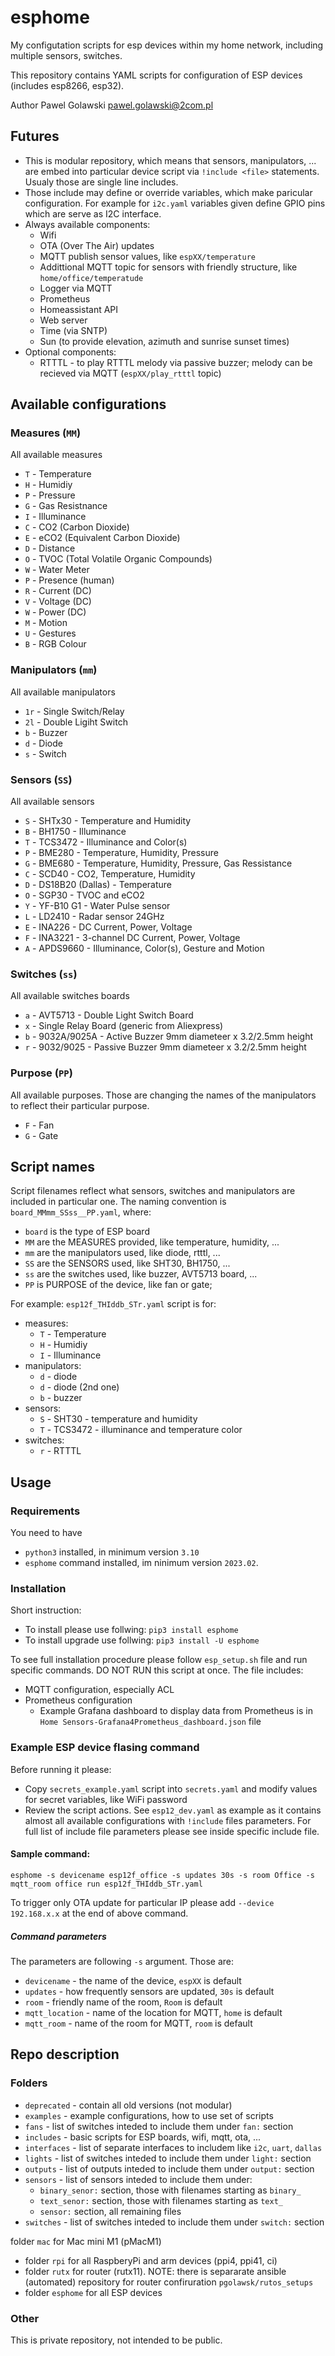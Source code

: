 # esphome

My configutation scripts for esp devices within my home network, including multiple sensors, switches.

This repository contains YAML scripts for configuration of ESP devices (includes esp8266, esp32).

Author Pawel Golawski <pawel.golawski@2com.pl>

## Futures

* This is modular repository, which means that sensors, manipulators, ... are embed into particular device script via ```!include <file>``` statements. Usualy those are single line includes.
* Those include may define or override variables, which make paricular configuration. For example for ```i2c.yaml``` variables given define GPIO pins which are serve as I2C interface.
* Always available components:
  * Wifi
  * OTA (Over The Air) updates
  * MQTT publish sensor values, like ```espXX/temperature```
  * Addittional MQTT topic for sensors with friendly structure, like ```home/office/temperatude```
  * Logger via MQTT
  * Prometheus
  * Homeassistant API
  * Web server
  * Time (via SNTP)
  * Sun (to provide elevation, azimuth and sunrise sunset times)
* Optional components:
  * RTTTL - to play RTTTL melody via passive buzzer; melody can be recieved via MQTT (```espXX/play_rtttl``` topic)

## Available configurations

### Measures (```MM```)

All available measures

* ```T``` - Temperature
* ```H``` - Humidiy
* ```P``` - Pressure
* ```G``` - Gas Resistnance
* ```I``` - Illuminance
* ```C``` - CO2 (Carbon Dioxide)
* ```E``` - eCO2 (Equivalent Carbon Dioxide)
* ```D``` - Distance
* ```O``` - TVOC (Total Volatile Organic Compounds)
* ```W``` - Water Meter
* ```P``` - Presence (human)
* ```R``` - Current (DC)
* ```V``` - Voltage (DC)
* ```W``` - Power (DC)
* ```M``` - Motion
* ```U``` - Gestures
* ```B``` - RGB Colour


### Manipulators (```mm```)

All available manipulators

* ```1r``` - Single Switch/Relay
* ```2l``` - Double Ligiht Switch
* ```b``` - Buzzer
* ```d``` - Diode
* ```s``` - Switch

### Sensors (```SS```)

All available sensors

* ```S``` - SHTx30 - Temperature and Humidity
* ```B``` - BH1750 - Illuminance
* ```T``` - TCS3472 - Illuminance and Color(s)
* ```P``` - BME280 - Temperature, Humidity, Pressure
* ```G``` - BME680 - Temperature, Humidity, Pressure, Gas Ressistance
* ```C``` - SCD40 - CO2, Temperature, Humidity
* ```D``` - DS18B20 (Dallas) - Temperature
* ```O``` - SGP30 - TVOC and eCO2
* ```Y``` - YF-B10 G1 - Water Pulse sensor
* ```L``` - LD2410 - Radar sensor 24GHz
* ```E``` - INA226 - DC Current, Power, Voltage
* ```F``` - INA3221 - 3-channel DC Current, Power, Voltage
* ```A``` - APDS9660 - Illuminance, Color(s), Gesture and Motion

### Switches (```ss```)

All available switches boards

* ```a``` - AVT5713 - Double Light Switch Board
* ```x``` - Single Relay Board (generic from Aliexpress)
* ```b``` - 9032A/9025A - Active Buzzer 9mm diameteer x 3.2/2.5mm height
* ```r``` - 9032/9025 - Passive Buzzer 9mm diameteer x 3.2/2.5mm height

### Purpose (```PP```)

All available purposes. Those are changing the names of the manipulators to reflect their particular purpose.

* ```F``` - Fan
* ```G``` - Gate

## Script names

Script filenames reflect what sensors, switches and manipulators are included in particular one. The naming convention is ```board_MMmm_SSss__PP.yaml```, where:

* ```board``` is the type of ESP board
* ```MM``` are the MEASURES provided, like temperature, humidity, ...
* ```mm``` are the manipulators used, like diode, rtttl, ...
* ```SS``` are the SENSORS used, like SHT30, BH1750, ...
* ```ss``` are the switches used, like buzzer, AVT5713 board, ...
* ```PP``` is PURPOSE of the device, like fan or gate;

For example: ```esp12f_THIddb_STr.yaml``` script is for:

* measures:
  * ```T``` - Temperature
  * ```H``` - Humidiy
  * ```I``` - Illuminance
* manipulators:
  * ```d``` - diode
  * ```d``` - diode (2nd one)
  * ```b``` - buzzer
* sensors:
  * ```S``` - SHT30 - temperature and humidity
  * ```T``` - TCS3472 - illuminance and temperature color
* switches:
  * ```r``` - RTTTL

## Usage

### Requirements

You need to have

* ```python3``` installed, in minimum version ```3.10```
* ```esphome``` command installed, im ninimum version ```2023.02```.

### Installation

Short instruction:

* To install please use follwing: ```pip3 install esphome```
* To install upgrade use follwing: ```pip3 install -U esphome```

To see full installation procedure please follow ```esp_setup.sh``` file and run specific commands. DO NOT RUN this script at once. The file includes:

* MQTT configuration, especially ACL
* Prometheus configuration
  * Example Grafana dashboard to display data from Prometheus is in ```Home Sensors-Grafana4Prometheus_dashboard.json``` file

### Example ESP device flasing command

Before running it please:

* Copy ```secrets_example.yaml``` script into ```secrets.yaml``` and modify values for secret variables, like WiFi password
* Review the script actions. See ```esp12_dev.yaml``` as example as it contains almost all available configurations with ```!include``` files parameters. For full list of include file parameters please see inside specific include file.

#### Sample command:

```esphome -s devicename esp12f_office -s updates 30s -s room Office -s mqtt_room office run esp12f_THIddb_STr.yaml```

To trigger only OTA update for particular IP please add ```--device 192.168.x.x``` at the end of above command.

##### Command parameters

The parameters are following ```-s``` argument. Those are:

* ```devicename``` - the name of the device, ```espXX``` is default
* ```updates``` - how frequently sensors are updated, ```30s``` is default
* ```room``` - friendly name of the room, ```Room``` is default
* ```mqtt_location``` - name of the location for MQTT, ```home``` is default
* ```mqtt_room``` - name of the room for MQTT, ```room``` is default

## Repo description

### Folders

* ```deprecated``` - contain all old versions (not modular)
* ```examples``` - example configurations, how to use set of scripts
* ```fans``` - list of switches inteded to include them under ```fan:``` section
* ```includes``` - basic scripts for ESP boards, wifi, mqtt, ota, ...
* ```interfaces``` - list of separate interfaces to includem like ```i2c```, ```uart```, ```dallas```
* ```lights``` - list of switches inteded to include them under ```light:``` section
* ```outputs``` - list of outputs inteded to include them under ```output:``` section
* ```sensors``` - list of sensors inteded to include them under:
  * ```binary_senor:``` section, those with filenames starting as ```binary_```
  * ```text_senor:``` section, those with filenames starting as ```text_```
  * ```sensor:``` section, all remaining files
* ```switches``` - list of switches inteded to include them under ```switch:``` section

folder ```mac``` for Mac mini M1 (pMacM1)
* folder ```rpi``` for all RaspberyPi and arm devices (ppi4, ppi41, ci)
* folder ```rutx``` for router (rutx11). NOTE: there is separarate ansible (automated) repository for router confiruration ```pgolawsk/rutos_setups```
* folder ```esphome``` for all ESP devices

### Other

This is private repository, not intended to be public.

[//]: # (None at the moment)
